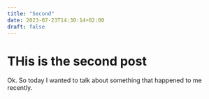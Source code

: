 ```yaml
---
title: "Second"
date: 2023-07-23T14:30:14+02:00
draft: false
---
```


# THis is the second post

Ok. So today I wanted to talk about something that happened to me recently.